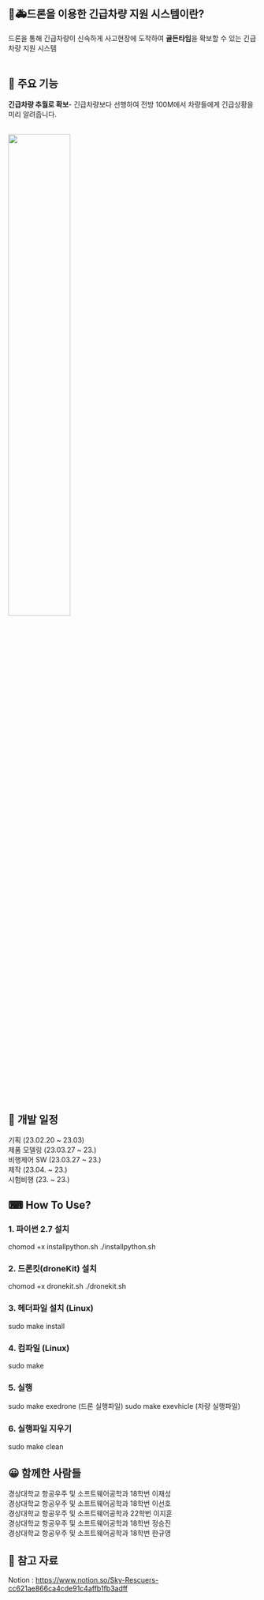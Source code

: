 ## 🚒🚑**드론을 이용한 긴급차량 지원 시스템**이란?

드론을 통해 긴급차량이 신속하게 사고현장에 도착하여 **골든타임**을 확보할 수 있는 긴급차량 지원 시스템 
<br><br>

## 📌 주요 기능
**긴급차량 추월로 확보**- 긴급차량보다 선행하여 전방 100M에서 차량들에게 긴급상황을 미리 알려줍니다.<br>
<br>

<img width="50%" src="https://user-images.githubusercontent.com/79908225/230010518-7f447d72-8689-4b2c-ba36-85ca38e63d48.gif"/>

## 📆 개발 일정
기획 (23.02.20 ~ 23.03)<br>
제품 모델링 (23.03.27 ~ 23.)<br>
비행제어 SW (23.03.27 ~ 23.)<br>
제작 (23.04. ~ 23.)<br>
시험비행 (23. ~ 23.)<br>

## ⌨ How To Use?

### 1. 파이썬 2.7 설치
chomod +x installpython.sh
./installpython.sh

### 2. 드론킷(droneKit) 설치
chomod +x dronekit.sh
./dronekit.sh

### 3. 헤더파일 설치 (Linux)
sudo make install

### 4. 컴파일 (Linux)
sudo make

### 5. 실행
sudo make exedrone (드론 실행파일)
sudo make exevhicle (차량 실행파일)

### 6. 실행파일 지우기
sudo make clean





## 😀 함께한 사람들
경상대학교 항공우주 및 소프트웨어공학과 18학번 이재성<br>
경상대학교 항공우주 및 소프트웨어공학과 18학번 이선호<br>
경상대학교 항공우주 및 소프트웨어공학과 22학번 이지훈<br>
경상대학교 항공우주 및 소프트웨어공학과 18학번 정승진<br>
경상대학교 항공우주 및 소프트웨어공학과 18학번 한규영


## 📗 참고 자료<br>
Notion : https://www.notion.so/Sky-Rescuers-cc621ae866ca4cde91c4affb1fb3adff<br>
